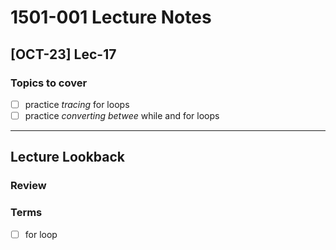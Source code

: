 # 1501-001 Lecture Notes

## [OCT-23] Lec-17

### Topics to cover

- [ ] practice _tracing_ for loops
- [ ] practice _converting betwee_ while and for loops

---

## Lecture Lookback

### Review

### Terms

- [ ] for loop
